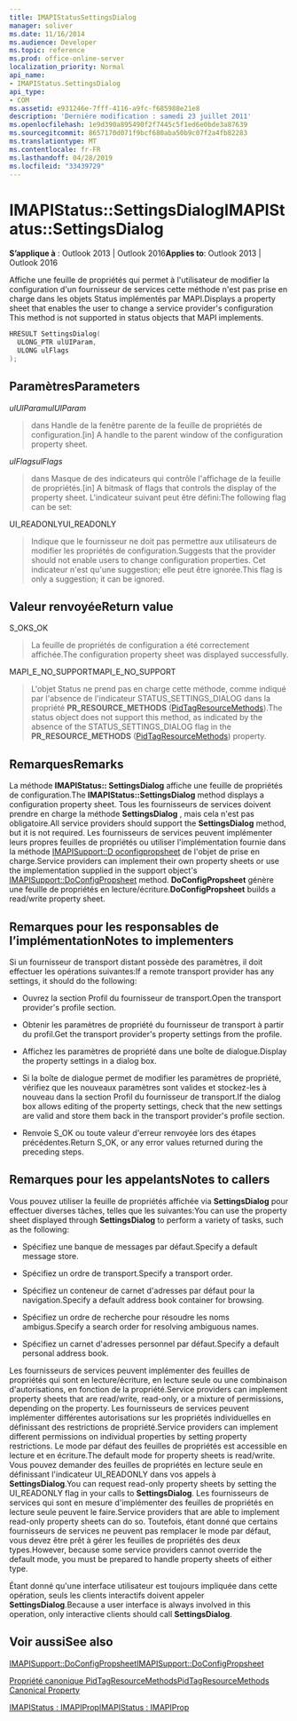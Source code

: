 ```yaml
---
title: IMAPIStatusSettingsDialog
manager: soliver
ms.date: 11/16/2014
ms.audience: Developer
ms.topic: reference
ms.prod: office-online-server
localization_priority: Normal
api_name:
- IMAPIStatus.SettingsDialog
api_type:
- COM
ms.assetid: e931246e-7fff-4116-a9fc-f685988e21e8
description: 'Derniére modification : samedi 23 juillet 2011'
ms.openlocfilehash: 1e9d390a895490f2f7445c5f1ed6e0bde3a87639
ms.sourcegitcommit: 8657170d071f9bcf680aba50b9c07f2a4fb82283
ms.translationtype: MT
ms.contentlocale: fr-FR
ms.lasthandoff: 04/28/2019
ms.locfileid: "33439729"
---
```

# <a name="imapistatussettingsdialog"></a><span data-ttu-id="9ed53-103">IMAPIStatus::SettingsDialog</span><span class="sxs-lookup"><span data-stu-id="9ed53-103">IMAPIStatus::SettingsDialog</span></span>

  
  
<span data-ttu-id="9ed53-104">**S’applique à** : Outlook 2013 | Outlook 2016</span><span class="sxs-lookup"><span data-stu-id="9ed53-104">**Applies to**: Outlook 2013 | Outlook 2016</span></span> 
  
<span data-ttu-id="9ed53-105">Affiche une feuille de propriétés qui permet à l'utilisateur de modifier la configuration d'un fournisseur de services cette méthode n'est pas prise en charge dans les objets Status implémentés par MAPI.</span><span class="sxs-lookup"><span data-stu-id="9ed53-105">Displays a property sheet that enables the user to change a service provider's configuration This method is not supported in status objects that MAPI implements.</span></span>
  
```cpp
HRESULT SettingsDialog(
  ULONG_PTR ulUIParam,
  ULONG ulFlags
);
```

## <a name="parameters"></a><span data-ttu-id="9ed53-106">Paramètres</span><span class="sxs-lookup"><span data-stu-id="9ed53-106">Parameters</span></span>

 <span data-ttu-id="9ed53-107">_ulUIParam_</span><span class="sxs-lookup"><span data-stu-id="9ed53-107">_ulUIParam_</span></span>
  
> <span data-ttu-id="9ed53-108">dans Handle de la fenêtre parente de la feuille de propriétés de configuration.</span><span class="sxs-lookup"><span data-stu-id="9ed53-108">[in] A handle to the parent window of the configuration property sheet.</span></span>
    
 <span data-ttu-id="9ed53-109">_ulFlags_</span><span class="sxs-lookup"><span data-stu-id="9ed53-109">_ulFlags_</span></span>
  
> <span data-ttu-id="9ed53-110">dans Masque de des indicateurs qui contrôle l'affichage de la feuille de propriétés.</span><span class="sxs-lookup"><span data-stu-id="9ed53-110">[in] A bitmask of flags that controls the display of the property sheet.</span></span> <span data-ttu-id="9ed53-111">L'indicateur suivant peut être défini:</span><span class="sxs-lookup"><span data-stu-id="9ed53-111">The following flag can be set:</span></span>
    
<span data-ttu-id="9ed53-112">UI_READONLY</span><span class="sxs-lookup"><span data-stu-id="9ed53-112">UI_READONLY</span></span> 
  
> <span data-ttu-id="9ed53-113">Indique que le fournisseur ne doit pas permettre aux utilisateurs de modifier les propriétés de configuration.</span><span class="sxs-lookup"><span data-stu-id="9ed53-113">Suggests that the provider should not enable users to change configuration properties.</span></span> <span data-ttu-id="9ed53-114">Cet indicateur n'est qu'une suggestion; elle peut être ignorée.</span><span class="sxs-lookup"><span data-stu-id="9ed53-114">This flag is only a suggestion; it can be ignored.</span></span>
    
## <a name="return-value"></a><span data-ttu-id="9ed53-115">Valeur renvoyée</span><span class="sxs-lookup"><span data-stu-id="9ed53-115">Return value</span></span>

<span data-ttu-id="9ed53-116">S_OK</span><span class="sxs-lookup"><span data-stu-id="9ed53-116">S_OK</span></span> 
  
> <span data-ttu-id="9ed53-117">La feuille de propriétés de configuration a été correctement affichée.</span><span class="sxs-lookup"><span data-stu-id="9ed53-117">The configuration property sheet was displayed successfully.</span></span>
    
<span data-ttu-id="9ed53-118">MAPI_E_NO_SUPPORT</span><span class="sxs-lookup"><span data-stu-id="9ed53-118">MAPI_E_NO_SUPPORT</span></span> 
  
> <span data-ttu-id="9ed53-119">L'objet Status ne prend pas en charge cette méthode, comme indiqué par l'absence de l'indicateur STATUS_SETTINGS_DIALOG dans la propriété **PR_RESOURCE_METHODS** ([PidTagResourceMethods](pidtagresourcemethods-canonical-property.md)).</span><span class="sxs-lookup"><span data-stu-id="9ed53-119">The status object does not support this method, as indicated by the absence of the STATUS_SETTINGS_DIALOG flag in the **PR_RESOURCE_METHODS** ([PidTagResourceMethods](pidtagresourcemethods-canonical-property.md)) property.</span></span>
    
## <a name="remarks"></a><span data-ttu-id="9ed53-120">Remarques</span><span class="sxs-lookup"><span data-stu-id="9ed53-120">Remarks</span></span>

<span data-ttu-id="9ed53-121">La méthode **IMAPIStatus:: SettingsDialog** affiche une feuille de propriétés de configuration.</span><span class="sxs-lookup"><span data-stu-id="9ed53-121">The **IMAPIStatus::SettingsDialog** method displays a configuration property sheet.</span></span> <span data-ttu-id="9ed53-122">Tous les fournisseurs de services doivent prendre en charge la méthode **SettingsDialog** , mais cela n'est pas obligatoire.</span><span class="sxs-lookup"><span data-stu-id="9ed53-122">All service providers should support the **SettingsDialog** method, but it is not required.</span></span> <span data-ttu-id="9ed53-123">Les fournisseurs de services peuvent implémenter leurs propres feuilles de propriétés ou utiliser l'implémentation fournie dans la méthode [IMAPISupport::D oconfigpropsheet](imapisupport-doconfigpropsheet.md) de l'objet de prise en charge.</span><span class="sxs-lookup"><span data-stu-id="9ed53-123">Service providers can implement their own property sheets or use the implementation supplied in the support object's [IMAPISupport::DoConfigPropsheet](imapisupport-doconfigpropsheet.md) method.</span></span> <span data-ttu-id="9ed53-124">**DoConfigPropsheet** génère une feuille de propriétés en lecture/écriture.</span><span class="sxs-lookup"><span data-stu-id="9ed53-124">**DoConfigPropsheet** builds a read/write property sheet.</span></span> 
  
## <a name="notes-to-implementers"></a><span data-ttu-id="9ed53-125">Remarques pour les responsables de l’implémentation</span><span class="sxs-lookup"><span data-stu-id="9ed53-125">Notes to implementers</span></span>

<span data-ttu-id="9ed53-126">Si un fournisseur de transport distant possède des paramètres, il doit effectuer les opérations suivantes:</span><span class="sxs-lookup"><span data-stu-id="9ed53-126">If a remote transport provider has any settings, it should do the following:</span></span>
  
- <span data-ttu-id="9ed53-127">Ouvrez la section Profil du fournisseur de transport.</span><span class="sxs-lookup"><span data-stu-id="9ed53-127">Open the transport provider's profile section.</span></span>
    
- <span data-ttu-id="9ed53-128">Obtenir les paramètres de propriété du fournisseur de transport à partir du profil.</span><span class="sxs-lookup"><span data-stu-id="9ed53-128">Get the transport provider's property settings from the profile.</span></span>
    
- <span data-ttu-id="9ed53-129">Affichez les paramètres de propriété dans une boîte de dialogue.</span><span class="sxs-lookup"><span data-stu-id="9ed53-129">Display the property settings in a dialog box.</span></span>
    
- <span data-ttu-id="9ed53-130">Si la boîte de dialogue permet de modifier les paramètres de propriété, vérifiez que les nouveaux paramètres sont valides et stockez-les à nouveau dans la section Profil du fournisseur de transport.</span><span class="sxs-lookup"><span data-stu-id="9ed53-130">If the dialog box allows editing of the property settings, check that the new settings are valid and store them back in the transport provider's profile section.</span></span>
    
- <span data-ttu-id="9ed53-131">Renvoie S_OK ou toute valeur d'erreur renvoyée lors des étapes précédentes.</span><span class="sxs-lookup"><span data-stu-id="9ed53-131">Return S_OK, or any error values returned during the preceding steps.</span></span>
    
## <a name="notes-to-callers"></a><span data-ttu-id="9ed53-132">Remarques pour les appelants</span><span class="sxs-lookup"><span data-stu-id="9ed53-132">Notes to callers</span></span>

<span data-ttu-id="9ed53-133">Vous pouvez utiliser la feuille de propriétés affichée via **SettingsDialog** pour effectuer diverses tâches, telles que les suivantes:</span><span class="sxs-lookup"><span data-stu-id="9ed53-133">You can use the property sheet displayed through **SettingsDialog** to perform a variety of tasks, such as the following:</span></span> 
  
- <span data-ttu-id="9ed53-134">Spécifiez une banque de messages par défaut.</span><span class="sxs-lookup"><span data-stu-id="9ed53-134">Specify a default message store.</span></span>
    
- <span data-ttu-id="9ed53-135">Spécifiez un ordre de transport.</span><span class="sxs-lookup"><span data-stu-id="9ed53-135">Specify a transport order.</span></span>
    
- <span data-ttu-id="9ed53-136">Spécifiez un conteneur de carnet d'adresses par défaut pour la navigation.</span><span class="sxs-lookup"><span data-stu-id="9ed53-136">Specify a default address book container for browsing.</span></span>
    
- <span data-ttu-id="9ed53-137">Spécifiez un ordre de recherche pour résoudre les noms ambigus.</span><span class="sxs-lookup"><span data-stu-id="9ed53-137">Specify a search order for resolving ambiguous names.</span></span>
    
- <span data-ttu-id="9ed53-138">Spécifiez un carnet d'adresses personnel par défaut.</span><span class="sxs-lookup"><span data-stu-id="9ed53-138">Specify a default personal address book.</span></span>
    
<span data-ttu-id="9ed53-139">Les fournisseurs de services peuvent implémenter des feuilles de propriétés qui sont en lecture/écriture, en lecture seule ou une combinaison d'autorisations, en fonction de la propriété.</span><span class="sxs-lookup"><span data-stu-id="9ed53-139">Service providers can implement property sheets that are read/write, read-only, or a mixture of permissions, depending on the property.</span></span> <span data-ttu-id="9ed53-140">Les fournisseurs de services peuvent implémenter différentes autorisations sur les propriétés individuelles en définissant des restrictions de propriété.</span><span class="sxs-lookup"><span data-stu-id="9ed53-140">Service providers can implement different permissions on individual properties by setting property restrictions.</span></span> <span data-ttu-id="9ed53-141">Le mode par défaut des feuilles de propriétés est accessible en lecture et en écriture.</span><span class="sxs-lookup"><span data-stu-id="9ed53-141">The default mode for property sheets is read/write.</span></span> <span data-ttu-id="9ed53-142">Vous pouvez demander des feuilles de propriétés en lecture seule en définissant l'indicateur UI_READONLY dans vos appels à **SettingsDialog**.</span><span class="sxs-lookup"><span data-stu-id="9ed53-142">You can request read-only property sheets by setting the UI_READONLY flag in your calls to **SettingsDialog**.</span></span> <span data-ttu-id="9ed53-143">Les fournisseurs de services qui sont en mesure d'implémenter des feuilles de propriétés en lecture seule peuvent le faire.</span><span class="sxs-lookup"><span data-stu-id="9ed53-143">Service providers that are able to implement read-only property sheets can do so.</span></span> <span data-ttu-id="9ed53-144">Toutefois, étant donné que certains fournisseurs de services ne peuvent pas remplacer le mode par défaut, vous devez être prêt à gérer les feuilles de propriétés des deux types.</span><span class="sxs-lookup"><span data-stu-id="9ed53-144">However, because some service providers cannot override the default mode, you must be prepared to handle property sheets of either type.</span></span> 
  
<span data-ttu-id="9ed53-145">Étant donné qu'une interface utilisateur est toujours impliquée dans cette opération, seuls les clients interactifs doivent appeler **SettingsDialog**.</span><span class="sxs-lookup"><span data-stu-id="9ed53-145">Because a user interface is always involved in this operation, only interactive clients should call **SettingsDialog**.</span></span>
  
## <a name="see-also"></a><span data-ttu-id="9ed53-146">Voir aussi</span><span class="sxs-lookup"><span data-stu-id="9ed53-146">See also</span></span>



[<span data-ttu-id="9ed53-147">IMAPISupport::DoConfigPropsheet</span><span class="sxs-lookup"><span data-stu-id="9ed53-147">IMAPISupport::DoConfigPropsheet</span></span>](imapisupport-doconfigpropsheet.md)
  
[<span data-ttu-id="9ed53-148">Propriété canonique PidTagResourceMethods</span><span class="sxs-lookup"><span data-stu-id="9ed53-148">PidTagResourceMethods Canonical Property</span></span>](pidtagresourcemethods-canonical-property.md)
  
[<span data-ttu-id="9ed53-149">IMAPIStatus : IMAPIProp</span><span class="sxs-lookup"><span data-stu-id="9ed53-149">IMAPIStatus : IMAPIProp</span></span>](imapistatusimapiprop.md)

